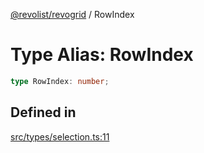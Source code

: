 [@revolist/revogrid](README.md) / RowIndex

# Type Alias: RowIndex

```ts
type RowIndex: number;
```

## Defined in

[src/types/selection.ts:11](https://github.com/revolist/revogrid/blob/2f07f30b37da771d7d712c0b9b9b90928758921a/src/types/selection.ts#L11)
